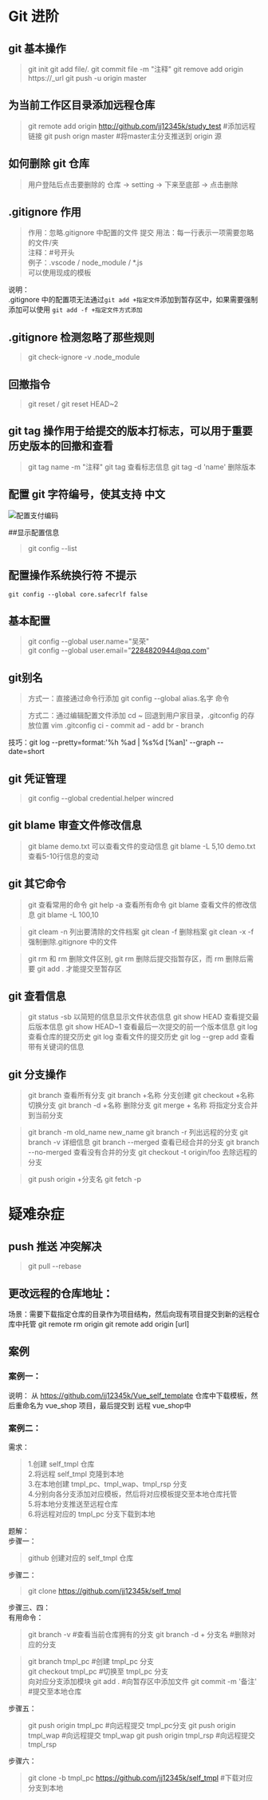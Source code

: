 # Git 进阶


## git 基本操作
> git init 
> git add file/.
> git commit file -m "注释"
> git remove add origin https://_url
> git push -u origin master

## 为当前工作区目录添加远程仓库
> git remote add origin http://github.com/jj12345k/study_test   #添加远程链接
> git push orign master #将master主分支推送到 origin 源

## 如何删除 git 仓库
> 用户登陆后点击要删除的 仓库 -> setting -> 下来至底部 -> 点击删除 

## .gitignore 作用
> 作用：忽略.gitignore 中配置的文件 提交
> 用法：每一行表示一项需要忽略的文件/夹  
> 注释：#号开头  
> 例子：.vscode / node_module / *.js   
> 可以使用现成的模板

说明：  
.gitignore 中的配置项无法通过`git add +指定文件`添加到暂存区中，如果需要强制添加可以使用 `git add -f +指定文件方式添加`

## .gitignore 检测忽略了那些规则
> git check-ignore -v .node_module

## 回撤指令
> git reset / git reset HEAD~2

## git tag 操作用于给提交的版本打标志，可以用于重要历史版本的回撤和查看
> git tag name -m "注释"
> git tag 查看标志信息
> git tag -d 'name' 删除版本

## 配置 git 字符编号，使其支持 中文
![](img/gitconfig.gif "配置支付编码")

##显示配置信息
> git config --list

## 配置操作系统换行符 不提示
`git config --global core.safecrlf false`

## 基本配置
> git config --global user.name="吴荣"  
> git config --global user.email="2284820944@qq.com"

## git别名
> 方式一：直接通过命令行添加
> git config --global alias.名字 命令

> 方式二：通过编辑配置文件添加
> cd ~ 回退到用户家目录，.gitconfig 的存放位置
> vim .gitconfig
> ci - commit
> ad - add 
> br - branch

技巧：git log --pretty=format:'%h %ad | %s%d [%an]' --graph --date=short

## git 凭证管理
> git config --global credential.helper wincred

## git blame 审查文件修改信息
> git blame demo.txt 可以查看文件的变动信息
> git blame -L 5,10 demo.txt 查看5-10行信息的变动

## git 其它命令
> git 查看常用的命令
> git help -a 查看所有命令
> git blame <file> 查看文件的修改信息
> git blame -L 100,10 <file>

> git cleam -n 列出要清除的文件档案
> git clean -f 删除档案
> git clean -x -f 强制删除.gitignore 中的文件

> git rm <file> 和 rm 删除文件区别, git rm 删除后提交指暂存区，而 rm 删除后需要 git add . 才能提交至暂存区 

## git 查看信息
> git status -sb 以简短的信息显示文件状态信息
> git show HEAD 查看提交最后版本信息
> git show HEAD~1 查看最后一次提交的前一个版本信息
> git log 查看仓库的提交历史
> git log <file> 查看文件的提交历史
> git log --grep add 查看带有关键词的信息

## git 分支操作
> git branch 查看所有分支
> git branch +名称  分支创建
> git checkout +名称 切换分支
> git branch -d +名称 删除分支
> git merge + 名称 将指定分支合并到当前分支

> git branch -m old_name new_name
> git branch -r 列出远程的分支
> git branch -v 详细信息
> git branch --merged 查看已经合并的分支
> git branch --no-merged  查看没有合并的分支
> git checkout -t origin/foo 去除远程的分支

> git push origin +分支名
> git fetch -p 

# 疑难杂症
## push 推送 冲突解决
> git pull --rebase

## 更改远程的仓库地址：
场景：需要下载指定仓库的目录作为项目结构，然后向现有项目提交到新的远程仓库中托管
git remote rm origin
git remote add origin [url]


## 案例
### 案例一：
说明： 从 https://github.com/jj12345k/Vue_self_template 仓库中下载模板，然后重命名为 vue_shop 项目，最后提交到 远程 vue_shop中

### 案例二：

需求：
> 1.创建 self_tmpl 仓库  
> 2.将远程 self_tmpl 克隆到本地  
> 3.在本地创建 tmpl_pc、tmpl_wap、tmpl_rsp 分支  
> 4.分别向各分支添加对应模板，然后将对应模板提交至本地仓库托管  
> 5.将本地分支推送至远程仓库  
> 6.将远程对应的 tmpl_pc 分支下载到本地  

题解：  
步骤一：
> github 创建对应的 self_tmpl 仓库  

步骤二：
> git clone https://github.com/jj12345k/self_tmpl

步骤三、四：  
有用命令：
> git branch -v             #查看当前仓库拥有的分支
> git branch -d + 分支名     #删除对应的分支

> git branch tmpl_pc        #创建 tmpl_pc 分支  
> git checkout tmpl_pc      #切换至 tmpl_pc 分支  
> 向对应分支添加模块
> git add .                 #向暂存区中添加文件
> git commit -m '备注'      #提交至本地仓库

步骤五：
> git push origin tmpl_pc   #向远程提交 tmpl_pc分支
> git push origin tmpl_wap  #向远程提交 tmpl_wap
> git push origin tmpl_rsp  #向远程提交 tmpl_rsp

步骤六：
> git clone -b tmpl_pc https://github.com/jj12345k/self_tmpl #下载对应分支到本地





